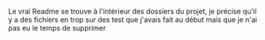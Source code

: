 Le vrai Readme se trouve à l'intérieur des dossiers du projet, je précise qu'il y a des fichiers en trop sur des test que j'avais fait au début mais que je n'ai pas eu le temps de supprimer
